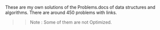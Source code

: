 
These are my own solutions of the Problems.docs of data structures and algorithms.
There are around 450 problems with links.
>>Note : Some of them are not Optimized.
